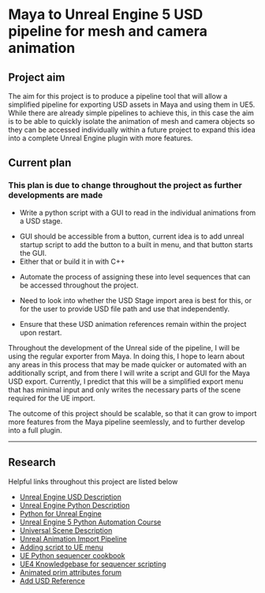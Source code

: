 # Maya to Unreal Engine 5 USD pipeline for mesh and camera animation

## Project aim

The aim for this project is to produce a pipeline tool that will allow a simplified pipeline for exporting USD assets in Maya and using them in UE5. While there are already simple pipelines to achieve this, in this case the aim is to be able to quickly isolate the animation of mesh and camera objects so they can be accessed individually within a future project to expand this idea into a complete Unreal Engine plugin with more features. 

## Current plan

### This plan is due to change throughout the project as further developments are made

* Write a python script with a GUI to read in the individual animations from a USD stage.
- GUI should be accessible from a button, current idea is to add unreal startup script to add the button to a built in menu, and that button starts the GUI.
- Either that or build it in with C++
* Automate the process of assigning these into level sequences that can be accessed throughout the project.
- Need to look into whether the USD Stage import area is best for this, or for the user to provide USD file path and use that independently.
* Ensure that these USD animation references remain within the project upon restart.

Throughout the development of the Unreal side of the pipeline, I will be using the regular exporter from Maya. In doing this, I hope to learn about any areas in this process that may be made quicker or automated with an additionally script, and from there I will write a script and GUI for the Maya USD export. Currently, I predict that this will be a simplified export menu that has minimal input and only writes the necessary parts of the scene required for the UE import.

The outcome of this project should be scalable, so that it can grow to import more features from the Maya pipeline seemlessly, and to further develop into a full plugin.

---

## Research

Helpful links throughout this project are listed below

- [Unreal Engine USD Description](https://dev.epicgames.com/documentation/en-us/unreal-engine/universal-scene-description-in-unreal-engine)
- [Unreal Engine Python Description](https://dev.epicgames.com/documentation/en-us/unreal-engine/scripting-the-unreal-editor-using-python?application_version=5.3)
- [Python for Unreal Engine](https://www.youtube.com/watch?v=OwZxr1SMluY&list=PLA5eKtL_PFiMJwn80t4WWlrAdOn-fE3X6&pp=iAQB)
- [Unreal Engine 5 Python Automation Course](https://www.youtube.com/watch?v=mmiV0qKMTio&list=PLKgYiIAqG99cwlb4Y2Pu-cSb_Vw14-t0c&pp=iAQB)
- [Universal Scene Description](https://openusd.org/release/index.html)
- [Unreal Animation Import Pipeline](https://www.youtube.com/watch?v=XvnLMpvGZ34&ab_channel=TonyBowren)
- [Adding script to UE menu](https://medium.com/@TechArtCorner/executing-python-scripts-from-unreal-engine-5-menus-90b917981020)
- [UE Python sequencer cookbook](https://dev.epicgames.com/community/learning/knowledge-base/0qK6/unreal-engine-ue4-sequencer-python-cookbook)
- [UE4 Knowledgebase for sequencer scripting](https://forums.unrealengine.com/t/knowledge-base-ue4-sequencer-python-cookbook/265097/10)
- [Animated prim attributes forum](https://forums.developer.nvidia.com/t/get-animated-prim-attributes-per-frame-time/222735/4)
- [Add USD Reference](https://docs.omniverse.nvidia.com/dev-guide/latest/programmer_ref/usd/references-payloads/add-reference.html)